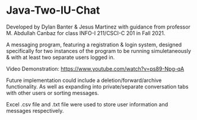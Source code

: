 # Java-Two-IU-Chat
Developed by Dylan Banter & Jesus Martinez with guidance from professor M. Abdullah Canbaz for class INFO-I 211/CSCI-C 201 in Fall 2021.

A messaging program, featuring a registration &amp; login system, designed specifically for two instances of the program to be running simuletaneously &amp; with at least two separate users logged in.

Video Demonstration: https://www.youtube.com/watch?v=ps89-Npg-qA

Future implementation could include a deletion/forward/archive functionality. As well as expanding into private/separate conversation tabs with other users or sorting messages.

Excel .csv file and .txt file were used to store user information and messages respectively.
